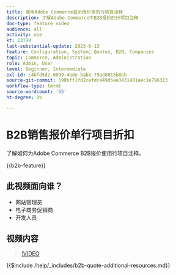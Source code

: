 ```yaml
---
title: 使用Adobe Commerce显示报价单的行项目注释
description: 了解Adobe Commerce中B2B报价的行项目注释
doc-type: feature video
audience: all
activity: use
kt: 13799
last-substantial-update: 2023-6-13
feature: Configuration, System, Quotes, B2B, Companies
topic: Commerce, Administration
role: Admin, User
level: Beginner, Intermediate
exl-id: c4bfd5d2-0099-4bde-babe-79ad8815b8eb
source-git-commit: 598bff1fd2cefdc449d5ae3431401aec1e796313
workflow-type: tm+mt
source-wordcount: '55'
ht-degree: 0%

---
```


# B2B销售报价单行项目折扣

了解如何为Adobe Commerce B2B报价使用行项目注释。

{{b2b-feature}}

## 此视频面向谁？

- 网站管理员
- 电子商务促销商
- 开发人员

## 视频内容

>[!VIDEO](https://video.tv.adobe.com/v/3423689?learn=on&captions=chi_hans)

{{$include /help/_includes/b2b-quote-additional-resources.md}}
